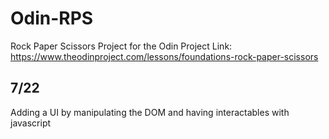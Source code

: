 # Odin-RPS
Rock Paper Scissors Project for the Odin Project
Link: https://www.theodinproject.com/lessons/foundations-rock-paper-scissors

## 7/22  
Adding a UI by manipulating the DOM and having interactables with javascript